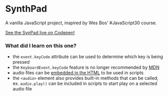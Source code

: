 # SynthPad

A vanilla JavaScript project, inspired by Wes Bos' #JavaScript30 course.

[See the SynPad live on Codepen!](https://codepen.io/nichelicorn/pen/ExXZKJm)

### What did I learn on this one?
* the `event.keyCode` attribute can be used to determine which key is being pressed
* the `KeyboardEvent.keyCode` feature is no longer recommended by [MDN](https://developer.mozilla.org/en-US/docs/Web/API/KeyboardEvent/keyCode)
* audio files can be [embedded in the HTML](https://developer.mozilla.org/en-US/docs/Web/HTML/Element/audio) to be used in scripts
* the `<audio>` element also provides built-in methods that can be called, ex. `audio.play()` can be included in scripts to start play on a selected audio file

